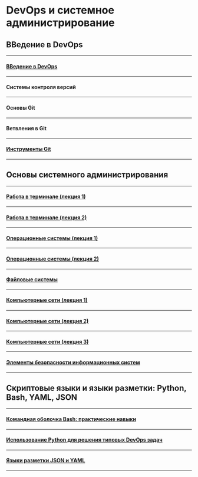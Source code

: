 # DevOps и системное администрирование

## ВВедение в DevOps

---

#### [ВВедение в DevOps](./01-intro-01/)

---

#### Системы контроля версий

---

#### Основы Git

---

#### Ветвления в Git

---

#### [Инструменты Git](./02-git-04-tools/README.md)

---

## Основы системного администрирования

---

#### [Работа в терминале (лекция 1)](./03-sysadmin-01-terminal/README.md)

---

#### [Работа в терминале (лекция 2)](./03-sysadmin-02-terminal/README.md)

---

#### [Операционные системы (лекция 1)](./03-sysadmin-03-os/README.md)

---

#### [Операционные системы (лекция 2)](./03-sysadmin-04-os/README.md)

---

#### [Файловые системы](./03-sysadmin-05-fs/README.md)

---

#### [Компьютерные сети (лекция 1)](./03-sysadmin-06-net/README.md)

---

#### [Компьютерные сети (лекция 2)](./03-sysadmin-07-net/README.md)

---

#### [Компьютерные сети (лекция 3)](./03-sysadmin-08-net/README.md)

---

#### [Элементы безопасности информационных систем](./03-sysadmin-09-security/README.md)

---

## Скриптовые языки и языки разметки: Python, Bash, YAML, JSON

---

#### [Командная оболочка Bash: практические навыки](./04-script-01-bash/README.md)

---

#### [Использование Python для решения типовых DevOps задач](./04-script-02-py/README.md)

---

#### [Языки разметки JSON и YAML](./04-script-03-yaml/README.md)

---



